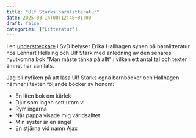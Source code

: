 ```yaml
---
title: "Ulf Starks barnlitteratur"
date: 2025-03-14T00:12:48+01:00
draft: false
categories: ["Litteratur"]
---
```

I en [understreckare](/pdfs/hallhagen2025.pdf) i SvD belyser Erika Hallhagen synen på barnlitteratur hos Lennart Hellsing och Ulf Stark med anledning av den senares nyutkomna bok "Man måste tänka på allt" i vilken ett antal tal och texter i ämnet har samlats.

Jag bli nyfiken på att läsa Ulf Starks egna barnböcker och Hallhagen nämner i texten följande böcker av honom:

- En liten bok om kärlek
- Djur som ingen sett utom vi
- Rymlingarna
- När pappa visade mig världsalltet
- Min syster är en ängel
- En stjärna vid namn Ajax
